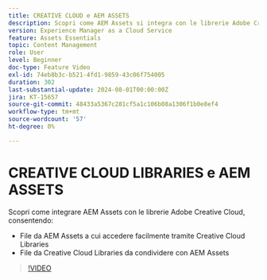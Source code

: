 ```yaml
---
title: CREATIVE CLOUD e AEM ASSETS
description: Scopri come AEM Assets si integra con le librerie Adobe Creative Cloud.
version: Experience Manager as a Cloud Service
feature: Assets Essentials
topic: Content Management
role: User
level: Beginner
doc-type: Feature Video
exl-id: 74eb8b3c-b521-4fd1-9859-43c06f754005
duration: 302
last-substantial-update: 2024-08-01T00:00:00Z
jira: KT-15657
source-git-commit: 48433a5367c281cf5a1c106b08a1306f1b0e8ef4
workflow-type: tm+mt
source-wordcount: '57'
ht-degree: 0%

---
```



# CREATIVE CLOUD LIBRARIES e AEM ASSETS

Scopri come integrare AEM Assets con le librerie Adobe Creative Cloud, consentendo:

+ File da AEM Assets a cui accedere facilmente tramite Creative Cloud Libraries
+ File da Creative Cloud Libraries da condividere con AEM Assets

>[!VIDEO](https://video.tv.adobe.com/v/3444016?quality=12&learn=on&captions=ita)
